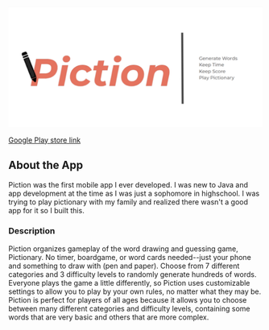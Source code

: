 ![Piction Logo](storefront/frame.png)

[Google Play store link](https://play.google.com/store/apps/details?id=app.ncore.piction&hl=en_US&gl=US)
## About the App
Piction was the first mobile app I ever developed. I was new to Java and app development at the time as I was just a sophomore in highschool. 
I was trying to play pictionary with my family and realized there wasn't a good app for it so I built this.
### Description
Piction organizes gameplay of the word drawing and guessing game, Pictionary. No timer, boardgame, or word cards needed--just your phone and something to draw with (pen and paper).
Choose from 7 different categories and 3 difficulty levels to randomly generate hundreds of words. Everyone plays the game a little differently, so Piction uses customizable 
settings to allow you to play by your own rules, no matter what they may be. Piction is perfect for players of all ages because it allows you to choose between many different 
categories and difficulty levels, containing some words that are very basic and others that are more complex. 
